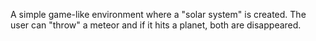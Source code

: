 A simple game-like environment where a "solar system" is created. The user can "throw" a meteor and if it hits a planet, both are disappeared.
